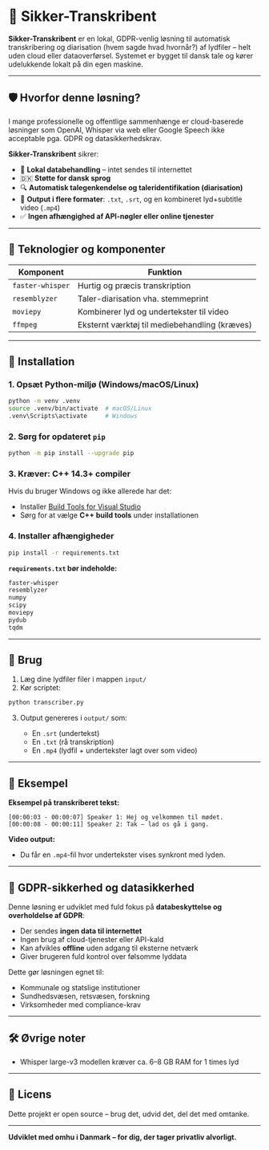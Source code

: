 # 🔐 Sikker-Transkribent

**Sikker-Transkribent** er en lokal, GDPR-venlig løsning til automatisk transkribering og diarisation (hvem sagde hvad hvornår?) af lydfiler – helt uden cloud eller dataoverførsel. Systemet er bygget til dansk tale og kører udelukkende lokalt på din egen maskine.

---

## 🛡️ Hvorfor denne løsning?

I mange professionelle og offentlige sammenhænge er cloud-baserede løsninger som OpenAI, Whisper via web eller Google Speech ikke acceptable pga. GDPR og datasikkerhedskrav.

**Sikker-Transkribent** sikrer:

- 📁 **Lokal databehandling** – intet sendes til internettet
- 🇩🇰 **Støtte for dansk sprog**
- 🔍 **Automatisk talegenkendelse og taleridentifikation (diarisation)**
- 🧾 **Output i flere formater**: `.txt`, `.srt`, og en kombineret lyd+subtitle video (`.mp4`)
- ✅ **Ingen afhængighed af API-nøgler eller online tjenester**

---

## 🧰 Teknologier og komponenter

| Komponent        | Funktion                          |
|------------------|-----------------------------------|
| `faster-whisper` | Hurtig og præcis transkription    |
| `resemblyzer`    | Taler-diarisation vha. stemmeprint |
| `moviepy`        | Kombinerer lyd og undertekster til video |
| `ffmpeg`         | Eksternt værktøj til mediebehandling (kræves) |

---

## 🚀 Installation

### 1. Opsæt Python-miljø (Windows/macOS/Linux)

```bash
python -m venv .venv
source .venv/bin/activate  # macOS/Linux
.venv\Scripts\activate     # Windows
```

### 2. Sørg for opdateret `pip`

```bash
python -m pip install --upgrade pip
```

### 3. Kræver: C++ 14.3+ compiler

Hvis du bruger Windows og ikke allerede har det:

* Installer [Build Tools for Visual Studio](https://visualstudio.microsoft.com/visual-cpp-build-tools/)
* Sørg for at vælge **C++ build tools** under installationen

### 4. Installer afhængigheder

```bash
pip install -r requirements.txt
```

**`requirements.txt` bør indeholde:**

```txt
faster-whisper
resemblyzer
numpy
scipy
moviepy
pydub
tqdm
```

---

## 📂 Brug

1. Læg dine lydfiler filer i mappen `input/`
2. Kør scriptet:

```bash
python transcriber.py
```

3. Output genereres i `output/` som:

   * En `.srt` (undertekst)
   * En `.txt` (rå transkription)
   * En `.mp4` (lydfil + undertekster lagt over som video)

---

## 🧪 Eksempel

**Eksempel på transkriberet tekst:**

```
[00:00:03 - 00:00:07] Speaker 1: Hej og velkommen til mødet.
[00:00:08 - 00:00:11] Speaker 2: Tak – lad os gå i gang.
```

**Video output:**

* Du får en `.mp4`-fil hvor undertekster vises synkront med lyden.

---

## 🧾 GDPR-sikkerhed og datasikkerhed

Denne løsning er udviklet med fuld fokus på **databeskyttelse og overholdelse af GDPR**:

* Der sendes **ingen data til internettet**
* Ingen brug af cloud-tjenester eller API-kald
* Kan afvikles **offline** uden adgang til eksterne netværk
* Giver brugeren fuld kontrol over følsomme lyddata

Dette gør løsningen egnet til:

* Kommunale og statslige institutioner
* Sundhedsvæsen, retsvæsen, forskning
* Virksomheder med compliance-krav

---

## 🛠️ Øvrige noter

* Whisper large-v3 modellen kræver ca. 6–8 GB RAM for 1 times lyd

---

## 📄 Licens

Dette projekt er open source – brug det, udvid det, del det med omtanke.

---

**Udviklet med omhu i Danmark – for dig, der tager privatliv alvorligt.**